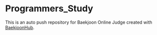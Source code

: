 # Programmers_Study
This is an auto push repository for Baekjoon Online Judge created with [BaekjoonHub](https://github.com/BaekjoonHub/BaekjoonHub).
